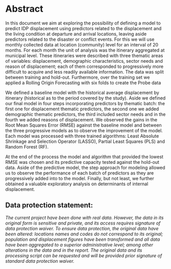 # Abstract

In this document we aim at exploring the possibility of defining a model to predict IDP displacement using predictors related to the displacement and the living condition at departure and arrival locations, leaving aside predictors related to the disaster or conflict events. For this we will use monthly collected data at location (community) level for an interval of 20 months. For each month the unit of analysis was the itinerary aggregated at municipal level. These itineraries were described with three thematic areas of variables: displacement, demographic characteristics, sector needs and reason of displacement; each of them corresponded to progressively more difficult to acquire and less readily available information. The data was split between training and hold-out. Furthermore, over the training set we applied a Rolling Origin Forecasting with six folds to create the Probe data

We defined a baseline model with the historical average displacement by itinerary (historical as to the period covered by the study). Aside we defined our final model in four steps incorporating predictors by thematic batch: the first one for displacement thematic predictors, the second one we added demographic thematic predictors, the third included sector needs and in the fourth we added reasons of displacement. We observed the gains in the Root Mean Squares Error (RMSE) against the baseline model and between the three progressive models as to observe the improvement of the model. Each model was processed with three trained algorithms: Least Absolute Shrinkage and Selection Operator (LASSO), Partial Least Squares (PLS) and Random Forest (RF).

At the end of the process the model and algorithm that provided the lowest RMSE was chosen and its predictive capacity tested against the hold-out data. Aside of the predictive model, the step approach for modeling allowed us to observe the performance of each batch of predictors as they are progressively added into to the model. Finally, but not least, we further obtained a valuable exploratory analysis on determinants of internal displacement.

## Data protection statement:
_The current project have been done with real data. However, the data in its original form is sensitive and
private, and its access requires signature of data protection waiver.
To ensure data protection, the original data have been altered: locations names and codes do not correspond
to its original; population and displacement figures have been transformed and all data have been aggregated
to a superior administrative level; among other alterations in the data and in the report. 
The original data and its processing script can be requested and will be provided prior signature of standard data protection waiver._
